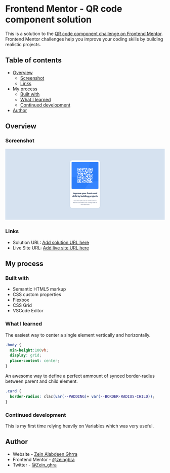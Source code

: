 # Frontend Mentor - QR code component solution

This is a solution to the [QR code component challenge on Frontend Mentor](https://www.frontendmentor.io/challenges/qr-code-component-iux_sIO_H). Frontend Mentor challenges help you improve your coding skills by building realistic projects. 

## Table of contents

- [Overview](#overview)
  - [Screenshot](#screenshot)
  - [Links](#links)
- [My process](#my-process)
  - [Built with](#built-with)
  - [What I learned](#what-i-learned)
  - [Continued development](#continued-development)
- [Author](#author)



## Overview

### Screenshot

![](./screenshot.png)

### Links

- Solution URL: [Add solution URL here](https://your-solution-url.com)
- Live Site URL: [Add live site URL here](https://your-live-site-url.com)

## My process

### Built with

- Semantic HTML5 markup
- CSS custom properties
- Flexbox
- CSS Grid
- VSCode Editor


### What I learned

The easiest way to center a single element vertically and horizontally.

```css
.body {
  min-height:100vh;
  display: grid;
  place-content: center;
}
```

An awesome way to define a perfect ammount of synced border-radius between parent and child element.
```css
.card {
  border-radius: clac(var(--PADDING)+ var(--BORDER-RADIUS-CHILD));
}
```


### Continued development

This is my first time relying heavily on Variables which was very useful.

## Author

- Website - [Zein Alabdeen Ghrra](https://www.your-site.com)
- Frontend Mentor - [@zeinghra](https://www.frontendmentor.io/profile/yourusername)
- Twitter - [@Zein_ghra](https://www.twitter.com/yourusername)
